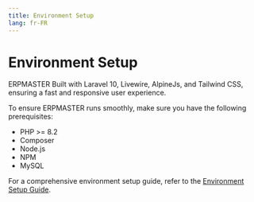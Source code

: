 ```yaml
---
title: Environment Setup
lang: fr-FR
---
```


# Environment Setup

ERPMASTER Built with Laravel 10, Livewire, AlpineJs, and Tailwind CSS, ensuring a fast and responsive user experience. 

To ensure ERPMASTER runs smoothly, make sure you have the following prerequisites:

- PHP >= 8.2
- Composer
- Node.js
- NPM
- MySQL

For a comprehensive environment setup guide, refer to the [Environment Setup Guide](/guide/environment.html).

